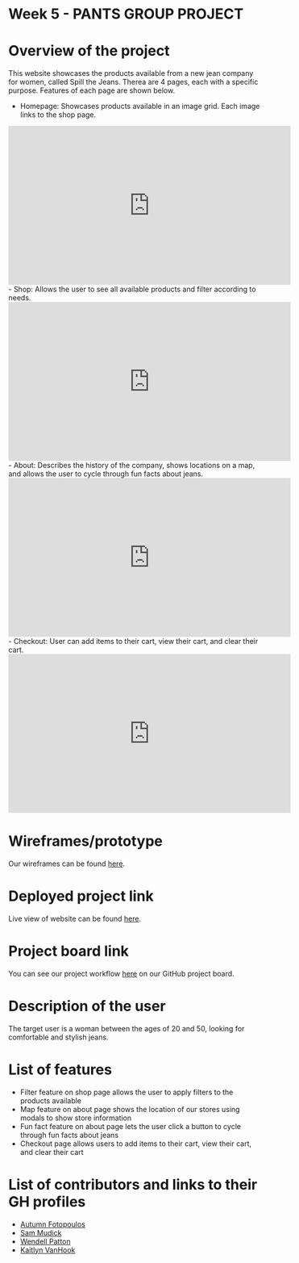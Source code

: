 # Week 5 - PANTS GROUP PROJECT

# Overview of the project
This website showcases the products available from a new jean company for women, called Spill the Jeans. Therea are 4 pages, each with a specific purpose. Features of each page are shown below.

- Homepage: Showcases products available in an image grid. Each image links to the shop page.
<iframe width="560" height="315" src="https://www.youtube.com/embed/qNK7WM5fFi8" frameborder="0" allow="accelerometer; autoplay; encrypted-media; gyroscope; picture-in-picture" allowfullscreen></iframe>
- Shop: Allows the user to see all available products and filter according to needs.
<iframe width="560" height="315" src="https://www.youtube.com/embed/iHvMIMcLXmg" frameborder="0" allow="accelerometer; autoplay; encrypted-media; gyroscope; picture-in-picture" allowfullscreen></iframe>
- About: Describes the history of the company, shows locations on a map, and allows the user to cycle through fun facts about jeans.
<iframe width="560" height="315" src="https://www.youtube.com/embed/36FdAaQvA1o" frameborder="0" allow="accelerometer; autoplay; encrypted-media; gyroscope; picture-in-picture" allowfullscreen></iframe>
- Checkout: User can add items to their cart, view their cart, and clear their cart.
<iframe width="560" height="315" src="https://www.youtube.com/embed/8Ksl1oS2xBk" frameborder="0" allow="accelerometer; autoplay; encrypted-media; gyroscope; picture-in-picture" allowfullscreen></iframe>

# Wireframes/prototype
Our wireframes can be found [here](https://www.figma.com/proto/MtnQzldVyXL165xhFAsRzf/Pants-Project?node-id=1%3A2&scaling=min-zoom).

# Deployed project link
Live view of website can be found [here](). 

# Project board link
You can see our project workflow [here](https://github.com/nss-evening-cohort-13/pants-group-project-coolcoders3/projects/2) on our GitHub project board.

# Description of the user
The target user is a woman between the ages of 20 and 50, looking for comfortable and stylish jeans.

# List of features
- Filter feature on shop page allows the user to apply filters to the products available
- Map feature on about page shows the location of our stores using modals to show store information
- Fun fact feature on about page lets the user click a button to cycle through fun facts about jeans
- Checkout page allows users to add items to their cart, view their cart, and clear their cart

# List of contributors and links to their GH profiles
- [Autumn Fotopoulos](https://github.com/AutumnFoto)
- [Sam Mudick](https://github.com/smudick)
- [Wendell Patton](https://github.com/wppattonjr)
- [Kaitlyn VanHook](https://github.com/kaitvan)